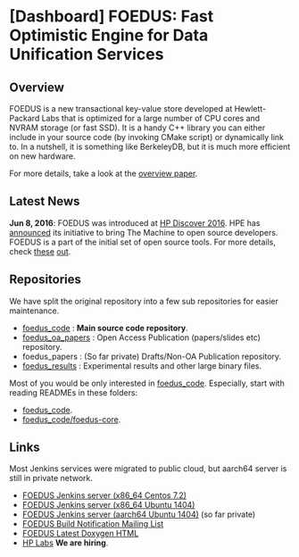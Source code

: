 [Dashboard] FOEDUS: Fast Optimistic Engine for Data Unification Services
=================================

Overview
--------
FOEDUS is a new transactional key-value store developed at Hewlett-Packard Labs that is optimized
for a large number of CPU cores and NVRAM storage (or fast SSD). It is a handy C++ library you can
either include in your source code (by invoking CMake script) or dynamically link to.
In a nutshell, it is something like BerkeleyDB, but it is much more efficient on new hardware.

For more details, take a look at the [overview paper](http://www.hpl.hp.com/techreports/2015/HPL-2015-37.html).

Latest News
--------
**Jun 8, 2016**: FOEDUS was introduced at [HP Discover 2016](https://www.hpe.com/events/discover/).
HPE has [announced](https://www.hpe.com/us/en/newsroom/news-archive/featured-article/2016/06/Hewlett-Packard-Enterprise-Puts-The-Machine-In-the-Open.html) its initiative to bring The Machine to open source developers.
FOEDUS is a part of the initial set of open source tools.
For more details, check [these](http://community.hpe.com/t5/Behind-the-scenes-Labs/Discover-2016-The-Machine-is-an-open-source-project/ba-p/6865943#.V1mqIrsrJmM) [out](http://labs.hpe.com/research/themachine/TheMachineDistribution/).


Repositories
--------
We have split the original repository into a few sub repositories for easier maintenance.

* [foedus_code](https://github.com/hewlettpackard/foedus_code) : **Main source code repository**.
* [foedus_oa_papers](https://github.com/hewlettpackard/foedus_oa_papers) : Open Access Publication (papers/slides etc) repository.
* foedus_papers : (So far private) Drafts/Non-OA Publication repository.
* [foedus_results](https://github.com/hewlettpackard/foedus_results) : Experimental results and other large binary files.

Most of you would be only interested in [foedus_code](https://github.com/hewlettpackard/foedus_code).
Especially, start with reading READMEs in these folders:

*  [foedus_code](https://github.com/hewlettpackard/foedus_code).
*  [foedus_code/foedus-core](https://github.com/hewlettpackard/foedus_code/tree/master/foedus-core).

Links
--------
Most Jenkins services were migrated to public cloud, but aarch64 server is still in private network.

* [FOEDUS Jenkins server (x86_64 Centos 7.2)](http://cihead.labs.hpe.com/centos7/)
* [FOEDUS Jenkins server (x86_64 Ubuntu 1404)](http://cihead.labs.hpe.com/ub1404/)
* [FOEDUS Jenkins server (aarch64 Ubuntu 1404)](http://ms01915-003.hpl.hp.com:8080/) (so far private)
* [FOEDUS Build Notification Mailing List](https://groups.google.com/forum/#!forum/foedus-build-failure-notification-list)
* [FOEDUS Latest Doxygen HTML](http://cihead.labs.hpe.com/centos7/job/foedus-develop-doxygen/doxygen/)
* [HP Labs](http://www.hpl.hp.com/) **We are hiring**.
